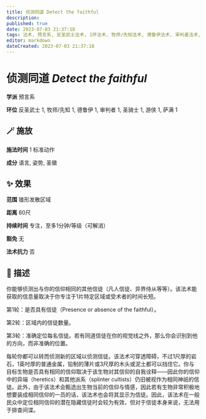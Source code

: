 ```yaml
---
title: 侦测同道 Detect the faithful
description: 
published: true
date: 2023-07-03 21:37:18
tags: 法术, 预言系, 反圣武士法术, 1环法术, 牧师/先知法术, 德鲁伊法术, 审判者法术, 圣骑士法术, 游侠法术, 萨满法术
editor: markdown
dateCreated: 2023-07-03 21:37:18
---
```


# **侦测同道** *Detect the faithful*

**学派** 预言系 

**环位** 反圣武士 1, 牧师/先知 1, 德鲁伊 1, 审判者 1, 圣骑士 1, 游侠 1, 萨满 1

## 🪄 施放

**施法时间** 1 标准动作

**成分** 语言, 姿势, 圣徽

## ✨ 效果  

**范围** 锥形发散区域

**距离** 60尺  

**持续时间** 专注，至多1分钟/等级（可解消） 

**豁免** 无

**法术抗力** 否

## 📖 描述

你能够侦测出与你的信仰相同的其他信徒（凡人信徒、异界侍从等等）。该法术能获取的信息量取决于你专注于1片特定区域或受术者的时间长短。

第1轮：是否具有信徒（Presence or absence of the faithful）。

第2轮：区域内的信徒数量。

第3轮：准确定位每名信徒。若有同道信徒在你的视觉线之外，那么你会识别到他的方向，而非准确的位置。

每轮你都可以转而侦测新的区域以侦测信徒。该法术可穿透障碍，不过1尺厚的岩石，1英吋厚的普通金属，铅制的薄片或3尺厚的木头或泥土都可以挡住它。你与目标生物是否具有相同的信仰取决于该生物对其信仰的自我诠释——因此你的信仰中的异端（heretics）和其他派系（splinter cultists）仍旧被视作为相同神祇的信徒。此外，由于该法术会甄选出生物当前的信仰与情感，因此若有生物非常积极地想要装成相同信仰的一员的话，该法术也会将其显示为信徒。因此，该法术在一般民众中定位相同信仰的潜在隐藏信徒时会较为有效，但对于信徒本身来说，无法用于排查间谍。
    